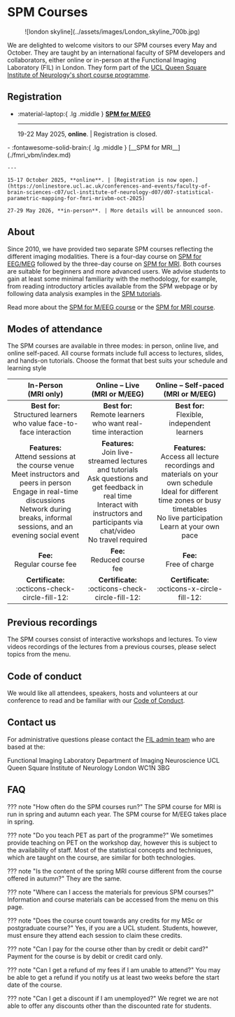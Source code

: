 # SPM Courses
<figure markdown>
  ![london skyline](../assets/images/London_skyline_700b.jpg)
  <figcaption></figcaption>
</figure>

We are delighted to welcome visitors to our SPM courses every May and October. They are taught by an international faculty of SPM developers and collaborators, either online or in-person at the Functional Imaging Laboratory (FIL) in London. They form part of the [UCL Queen Square Institute of Neurology's short course programme](https://www.ucl.ac.uk/ion/education).

## Registration
<div class="grid cards" markdown>

- :material-laptop:{ .lg .middle } [__SPM for M/EEG__](./eeg_meg/)

    ---

    19-22 May 2025, **online**. | Registration is closed.
</div>
<div class="grid cards" markdown>
- :fontawesome-solid-brain:{ .lg .middle } [__SPM for MRI__](./fmri_vbm/index.md)

    ---

    15-17 October 2025, **online**. | [Registration is now open.](https://onlinestore.ucl.ac.uk/conferences-and-events/faculty-of-brain-sciences-c07/ucl-institute-of-neurology-d07/d07-statistical-parametric-mapping-for-fmri-mrivbm-oct-2025)

    27-29 May 2026, **in-person**. | More details will be announced soon.
    
</div>

## About
Since 2010, we have provided two separate SPM courses reflecting the different imaging modalities. There is a four-day course on [SPM for EEG/MEG](./eeg_meg/index.md) followed by the three-day course on [SPM for MRI](./fmri_vbm/index.md). Both courses are suitable for beginners and more advanced users. We advise students to gain at least some minimal familiarity with the methodology, for example, from reading introductory articles available from the SPM webpage or by following data analysis examples in the [SPM tutorials](../tutorials/index.md).

Read more about the [SPM for M/EEG course](./eeg_meg/index.md) or the [SPM for MRI course](./fmri_vbm/index.md).

## Modes of attendance
The SPM courses are available in three modes: in person, online live, and online self-paced. All course formats include full access to lectures, slides, and hands-on tutorials. Choose the format that best suits your schedule and learning style

| **In-Person <br> (MRI only)**                                                                                                            | **Online – Live <br>(MRI or M/EEG)**                                                                                         | **Online – Self-paced <br> (MRI or M/EEG)**                                                                                     |
|:----------------------------------------------------------------------------------------------------------------------------:|:----------------------------------------------------------------------------------------------------------------------------:|:-----------------------------------------------------------------------------------------------------------------------------:|
| **Best for:** <br> Structured learners who value face-to-face interaction                                                                     | **Best for:** <br> Remote learners who want real-time interaction                                                                              | **Best for:** <br> Flexible, independent learners                                                                                               |
| **Features:** <br> Attend sessions at the course venue <br> Meet instructors and peers in person <br> Engage in real-time discussions <br>  Network during breaks, informal sessions, and an evening social event | **Features:** <br> Join live-streamed lectures and tutorials <br>  Ask questions and get feedback in real time <br>  Interact with instructors and participants via chat/video <br> No travel required | **Features:** <br> Access all lecture recordings and materials on your own schedule <br> Ideal for different time zones or busy timetables <br>  No live participation <br>  Learn at your own pace |
| **Fee:** <br> Regular course fee                                                                                                        | **Fee:** <br> Reduced course fee                                                                                                          | **Fee:** <br> Free of charge                                                                                                               |
| **Certificate:** <br> :octicons-check-circle-fill-12:                                                                                            | **Certificate:** <br> :octicons-check-circle-fill-12:                                                                                             | **Certificate:** <br> :octicons-x-circle-fill-12:                                                                                                   |

## Previous recordings
The SPM courses consist of interactive workshops and lectures. To view videos recordings of the lectures from a previous courses, please select topics from the menu.

## Code of conduct
We would like all attendees, speakers, hosts and volunteers at our conference to read and be familiar with our [Code of Conduct](conduct.md).

## Contact us
For administrative questions please contact the [FIL admin team](mailto:ion.fil.reception@ucl.ac.uk) who are based at the:

Functional Imaging Laboratory
Department of Imaging Neuroscience 
UCL Queen Square Institute of Neurology
London WC1N 3BG

## FAQ

??? note "How often do the SPM courses run?"
    The SPM course for MRI is run in spring and autumn each year. The SPM course for M/EEG takes place in spring.

??? note "Do you teach PET as part of the programme?"
    We sometimes provide teaching on PET on the workshop day, however this is subject to the availability of staff. Most of the statistical concepts and techniques, which are taught on the course, are similar for both technologies.

??? note "Is the content of the spring MRI course different from the course offered in autumn?"
    They are the same.

??? note "Where can I access the materials for previous SPM courses?"
    Information and course materials can be accessed from the menu on this page.

??? note "Does the course count towards any credits for my MSc or postgraduate course?"
    Yes, if you are a UCL student. Students, however, must ensure they attend each session to claim these credits.

??? note "Can I pay for the course other than by credit or debit card?"
    Payment for the course is by debit or credit card only.

??? note "Can I get a refund of my fees if I am unable to attend?"
    You may be able to get a refund if you notify us at least two weeks before the start date of the course.

??? note "Can I get a discount if I am unemployed?"
    We regret we are not able to offer any discounts other than the discounted rate for students.
